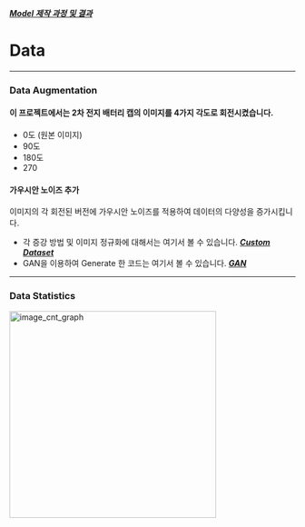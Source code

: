 [**_Model 제작 과정 및 결과_**](https://github.com/MBV-and-Kids/Model/blob/main/model.md)

# Data
---
### Data Augmentation
#### 이 프로젝트에서는 2차 전지 배터리 캡의 이미지를 4가지 각도로 회전시켰습니다.
* 0도 (원본 이미지)
* 90도
* 180도
* 270

#### 가우시안 노이즈 추가
이미지의 각 회전된 버전에 가우시안 노이즈를 적용하여 데이터의 다양성을 증가시킵니다.

* 각 증강 방법 및 이미지 정규화에 대해서는 여기서 볼 수 있습니다. [**_Custom Dataset_**](https://github.com/MBV-and-Kids/Model/blob/main/notebook/CNNCustomDataset.ipynb)
* GAN을 이용하여 Generate 한 코드는 여기서 볼 수 있습니다. [**_GAN_**](https://github.com/MBV-and-Kids/Model/blob/main/notebook/GAN/GANCreateGood.ipynb)
---

### Data Statistics

<img width="364" alt="image_cnt_graph" src="https://github.com/MBV-and-Kids/Model/assets/136695011/763484b1-f423-4f96-96c3-8d3d5e0a099a">
